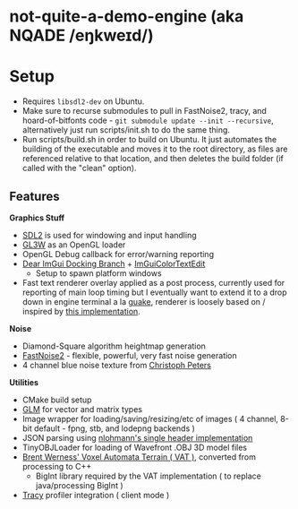 # not-quite-a-demo-engine (aka NQADE /eŋkweɪd/)

# Setup
- Requires `libsdl2-dev` on Ubuntu.
- Make sure to recurse submodules to pull in FastNoise2, tracy, and hoard-of-bitfonts code - `git submodule update --init --recursive`, alternatively just run scripts/init.sh to do the same thing.
- Run scripts/build.sh in order to build on Ubuntu. It just automates the building of the executable and moves it to the root directory, as files are referenced relative to that location, and then deletes the build folder (if called with the "clean" option).



## Features
**Graphics Stuff**
- [SDL2](https://wiki.libsdl.org/) is used for windowing and input handling
- [GL3W](https://github.com/skaslev/gl3w) as an OpenGL loader
- OpenGL Debug callback for error/warning reporting
- [Dear ImGui Docking Branch](https://github.com/ocornut/imgui/tree/docking) + [ImGuiColorTextEdit](https://github.com/BalazsJako/ImGuiColorTextEdit)
	- Setup to spawn platform windows
- Fast text renderer overlay applied as a post process, currently used for reporting of main loop timing but I eventually want to extend it to a drop down in engine terminal a la [guake](http://guake-project.org/), renderer is loosely based on / inspired by [this implementation](https://jmickle66666666.github.io/blog/techart/2019/12/18/bitmap-font-renderer.html).


**Noise**
- Diamond-Square algorithm heightmap generation
- [FastNoise2](https://github.com/Auburn/FastNoise2) - flexible, powerful, very fast noise generation
- 4 channel blue noise texture from [Christoph Peters](http://momentsingraphics.de/BlueNoise.html)


**Utilities**
- CMake build setup
- [GLM](http://glm.g-truc.net/0.9.8/api/index.html) for vector and matrix types
- Image wrapper for loading/saving/resizing/etc of images ( 4 channel, 8-bit default - fpng, stb, and lodepng backends )
- JSON parsing using [nlohmann's single header implementation](https://github.com/nlohmann/json)
- TinyOBJLoader for loading of Wavefront .OBJ 3D model files
- [Brent Werness' Voxel Automata Terrain ( VAT )](https://bitbucket.org/BWerness/voxel-automata-terrain/src/master/), converted from processing to C++
	- BigInt library required by the VAT implementation ( to replace java/processing BigInt )
- [Tracy](https://github.com/wolfpld/tracy) profiler integration ( client mode )
